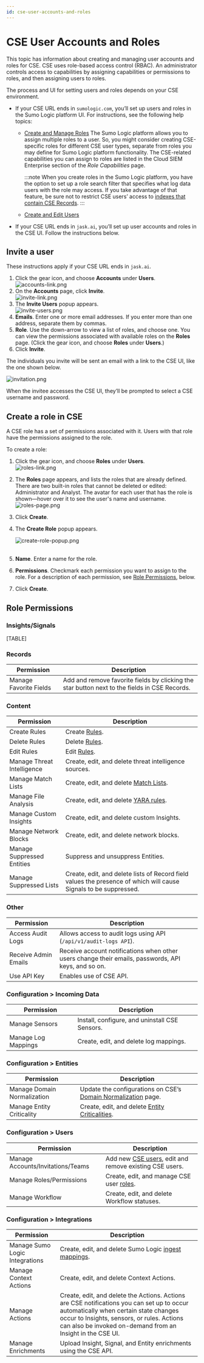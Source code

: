 ```yaml
---
id: cse-user-accounts-and-roles
---
```


# CSE User Accounts and Roles

This topic has information about creating and managing user accounts and roles for CSE. CSE uses role-based access control (RBAC). An administrator controls access to capabilities by assigning capabilities or permissions to roles, and then assigning users to roles.  

The process and UI for setting users and roles depends on your CSE environment. 

* If your CSE URL ends in `sumologic.com`, you’ll set up users and roles in the Sumo Logic platform UI. For instructions, see the following help topics:
    * [Create and Manage Roles](../../manage/users-and-roles/roles/create-manage-roles.md)  The Sumo Logic platform allows you to assign multiple roles to a user. So, you might consider creating CSE-specific roles for different CSE user types, separate from roles you may define for Sumo Logic platform functionality. The CSE-related capabilities you can assign to roles are listed in the Cloud SIEM Enterprise section of the *Role Capabilities* page. 
        
        :::note
        When you create roles in the Sumo Logic platform, you have the option to set up a role search filter that specifies what log data users with the role may access. If you take advantage of that feature, be sure not to restrict CSE users’ access to [indexes that contain CSE Records](../records-signals-entities-insights/search-cse-records-in-sumo.md).
        :::

    * [Create and Edit Users](../../manage/users-and-roles/users/create-edit-users.md) 
* If your CSE URL ends in `jask.ai`, you’ll set up user accounts and roles in the CSE UI. Follow the instructions below.

## Invite a user

These instructions apply if your CSE URL ends in `jask.ai`.

1. Click the gear icon, and choose **Accounts** under **Users**.   
    ![accounts-link.png](/img/cloud-siem-enterprise/accounts-link.png)
1. On the **Accounts** page, click **Invite**.  
    ![invite-link.png](/img/cloud-siem-enterprise/invite-link.png)
1. The **Invite Users** popup appears.  
    ![invite-users.png](/img/cloud-siem-enterprise/invite-users.png)
1. **Emails**. Enter one or more email addresses. If you enter more than one address, separate them by commas.  
1. **Role**. Use the down-arrow to view a list of roles, and choose one. You can view the permissions associated with available roles on the  **Roles** page. (Click the gear icon, and choose **Roles** under **Users**.) 
1. Click **Invite**. 

The individuals you invite will be sent an email with a link to the CSE
UI, like the one shown below.

![invitation.png](/img/cloud-siem-enterprise/invitation.png)

When the invitee accesses the CSE UI, they’ll be prompted to select a CSE username and password.  

## Create a role in CSE

A CSE role has a set of permissions associated with it. Users with that role have the permissions assigned to the role. 

To create a role:

1. Click the gear icon, and choose **Roles** under **Users**.   
    ![roles-link.png](/img/cloud-siem-enterprise/roles-link.png)
1. The **Roles** page appears, and lists the roles that are already  defined. There are two built-in roles that cannot be deleted or edited: Administrator and Analyst. The avatar for each user that has the role is shown―hover over it to see the user's name and username.   
    ![roles-page.png](/img/cloud-siem-enterprise/roles-page.png)
1. Click **Create**.
1. The **Create Role** popup appears.
    
    ![create-role-popup.png](/img/cloud-siem-enterprise/create-role-popup.png)  
     
1. **Name**. Enter a name for the role.
1. **Permissions**. Checkmark each permission you want to assign to the role. For a description of each permission, see [Role Permissions](#role-permissions), below.
1. Click **Create**.

## Role Permissions

### Insights/Signals

[TABLE]

### Records

| Permission | Description |
|--|--|
| Manage Favorite Fields | Add and remove favorite fields by clicking the star button next to the fields in CSE Records. |

### Content

| Permission | Description |
|--|--|
| Create Rules | Create [Rules](/docs/cloud-siem-enterprise/cse-rules). |
| Delete Rules | Delete [Rules](/docs/cloud-siem-enterprise/cse-rules). |
| Edit Rules | Edit [Rules](/docs/cloud-siem-enterprise/cse-rules). |
| Manage Threat Intelligence | Create, edit, and delete threat intelligence sources. |
| Manage Match Lists | Create, edit, and delete [Match Lists](../match-lists-suppressed-lists/create-match-list.md). |
| Manage File Analysis | Create, edit, and delete [YARA rules](../cse-rules/import-yara-rules.md). |
| Manage Custom Insights | Create, edit, and delete custom Insights. |
| Manage Network Blocks | Create, edit, and delete network blocks. |
| Manage Suppressed Entities | Suppress and unsuppress Entities. |
| Manage Suppressed Lists | Create, edit, and delete lists of Record field values the presence of which will cause Signals to be suppressed.  |

### Other

| Permission | Description |
|--|--|
| Access Audit Logs | Allows access to audit logs using API (`/api/v1/audit-logs API`). |
| Receive Admin Emails | Receive account notifications when other users change their emails, passwords, API keys, and so on. |
| Use API Key | Enables use of CSE API. |

### Configuration \> Incoming Data

| Permission | Description |
|---------------------|------------------------------------------------|
| Manage Sensors      | Install, configure, and uninstall CSE Sensors. |
| Manage Log Mappings | Create, edit, and delete log mappings.         |

### Configuration \> Entities

| Permission | Description |
|--|--|
| Manage Domain Normalization | Update the configurations on CSE’s [Domain Normalization](../cse-schema/username-and-hostname-normalization.md) page. |
| Manage Entity Criticality   | Create, edit, and delete [Entity Criticalities](../records-signals-entities-insights/entity-criticality.md).                  |

### Configuration \> Users

| Permission | Description |
|--|--|
| Manage Accounts/Invitations/Teams | Add new [CSE users](cse-user-accounts-and-roles.md), edit and remove existing CSE users. |
| Manage Roles/Permissions | Create, edit, and manage CSE user [roles](cse-user-accounts-and-roles.md). |
| Manage Workflow | Create, edit, and delete Workflow statuses. |

### Configuration \> Integrations

| Permission | Description |
|--|--|
| Manage Sumo Logic Integrations | Create, edit, and delete Sumo Logic [ingest mappings](../cse-ingestion/sumo-logic-ingest-mapping.md). |
| Manage Context Actions | Create, edit, and delete Context Actions. |
| Manage Actions | Create, edit, and delete the Actions. Actions are CSE notifications you can set up to occur automatically when certain state changes occur to Insights, sensors, or rules. Actions can also be invoked on-demand from an Insight in the CSE UI. |
| Manage Enrichments | Upload Insight, Signal, and Entity enrichments using the CSE API. |

  
  
  
  
 
